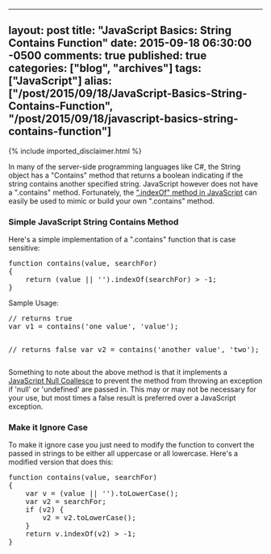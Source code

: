   ---
  layout: post
  title: "JavaScript Basics: String Contains Function"
  date: 2015-09-18 06:30:00 -0500
  comments: true
  published: true
  categories: ["blog", "archives"]
  tags: ["JavaScript"]
  alias: ["/post/2015/09/18/JavaScript-Basics-String-Contains-Function", "/post/2015/09/18/javascript-basics-string-contains-function"]
  ---
<!-- more -->
{% include imported_disclaimer.html %}
<p>In many of the server-side programming languages like C#, the String object has a "Contains" method that returns a boolean indicating if the string contains another specified string. JavaScript however does not have a ".contains" method. Fortunately, the <a href="https://developer.mozilla.org/en-US/docs/Web/JavaScript/Reference/Global_Objects/String/indexOf" target="_blank">".indexOf" method in JavaScript</a> can easily be used to mimic or build your own ".contains" method.</p>
<h3>Simple JavaScript String Contains Method</h3>
<p>Here's a simple implementation of a ".contains" function that is case sensitive:</p>
<pre class="brush: js; first-line: 1; tab-size: 4; toolbar: false; ">function contains(value, searchFor)
{
	return (value || '').indexOf(searchFor) &gt; -1;
}</pre>
<p>Sample Usage:</p>
<pre class="brush: js; first-line: 1; tab-size: 4; toolbar: false; ">// returns true
var v1 = contains('one value', 'value');

// returns false
var v2 = contains('another value', 'two');</pre>
<p>Something to note about the above method is that it implements a <a href="http://pietschsoft.com/post/2008/10/14/JavaScript-Gem-Null-Coalescing-using-the-OR-Operator">JavaScript Null Coallesce</a> to prevent the method from throwing an exception if 'null' or 'undefined' are passed in. This may or may not be necessary for your use, but most times a false result is preferred over a JavaScript exception.</p>
<h3>Make it Ignore Case</h3>
<p>To make it ignore case you just need to modify the function to convert the passed in strings to be either all uppercase or all lowercase. Here's a modified version that does this:</p>
<pre class="brush: js; first-line: 1; tab-size: 4; toolbar: false; ">function contains(value, searchFor)
{
	var v = (value || '').toLowerCase();
	var v2 = searchFor;
	if (v2) {
		v2 = v2.toLowerCase();
	}
	return v.indexOf(v2) &gt; -1;
}</pre>
